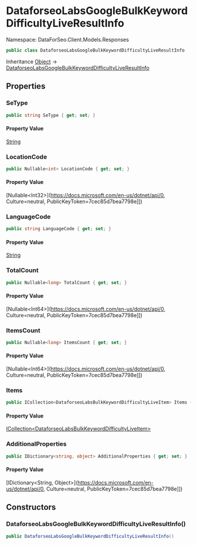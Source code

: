 # DataforseoLabsGoogleBulkKeywordDifficultyLiveResultInfo

Namespace: DataForSeo.Client.Models.Responses

```csharp
public class DataforseoLabsGoogleBulkKeywordDifficultyLiveResultInfo
```

Inheritance [Object](https://docs.microsoft.com/en-us/dotnet/api/Object) → [DataforseoLabsGoogleBulkKeywordDifficultyLiveResultInfo](./DataforseoLabsGoogleBulkKeywordDifficultyLiveResultInfo.md)

## Properties

### **SeType**

```csharp
public string SeType { get; set; }
```

#### Property Value

[String](https://docs.microsoft.com/en-us/dotnet/api/String)<br>

### **LocationCode**

```csharp
public Nullable<int> LocationCode { get; set; }
```

#### Property Value

[Nullable&lt;Int32&gt;](https://docs.microsoft.com/en-us/dotnet/api/0, Culture=neutral, PublicKeyToken=7cec85d7bea7798e]])<br>

### **LanguageCode**

```csharp
public string LanguageCode { get; set; }
```

#### Property Value

[String](https://docs.microsoft.com/en-us/dotnet/api/String)<br>

### **TotalCount**

```csharp
public Nullable<long> TotalCount { get; set; }
```

#### Property Value

[Nullable&lt;Int64&gt;](https://docs.microsoft.com/en-us/dotnet/api/0, Culture=neutral, PublicKeyToken=7cec85d7bea7798e]])<br>

### **ItemsCount**

```csharp
public Nullable<long> ItemsCount { get; set; }
```

#### Property Value

[Nullable&lt;Int64&gt;](https://docs.microsoft.com/en-us/dotnet/api/0, Culture=neutral, PublicKeyToken=7cec85d7bea7798e]])<br>

### **Items**

```csharp
public ICollection<DataforseoLabsBulkKeywordDifficultyLiveItem> Items { get; set; }
```

#### Property Value

[ICollection&lt;DataforseoLabsBulkKeywordDifficultyLiveItem&gt;](./DataforseoLabsBulkKeywordDifficultyLiveItem.md)<br>

### **AdditionalProperties**

```csharp
public IDictionary<string, object> AdditionalProperties { get; set; }
```

#### Property Value

[IDictionary&lt;String, Object&gt;](https://docs.microsoft.com/en-us/dotnet/api/0, Culture=neutral, PublicKeyToken=7cec85d7bea7798e]])<br>

## Constructors

### **DataforseoLabsGoogleBulkKeywordDifficultyLiveResultInfo()**

```csharp
public DataforseoLabsGoogleBulkKeywordDifficultyLiveResultInfo()
```
